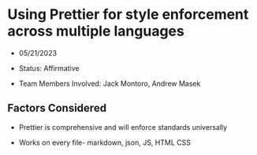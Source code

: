 # Using Prettier for style enforcement across multiple languages

- 05/21/2023

- Status: Affirmative

- Team Members Involved: Jack Montoro, Andrew Masek

## Factors Considered

- Prettier is comprehensive and will enforce standards universally

- Works on every file- markdown, json, JS, HTML CSS
